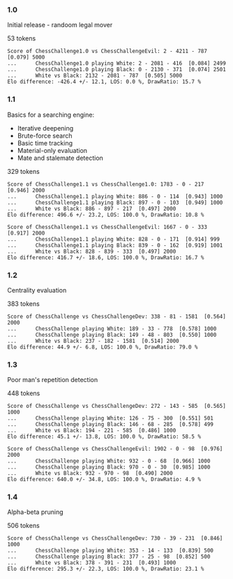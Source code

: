 ### 1.0
Initial release - randoom legal mover

53 tokens

```
Score of ChessChallenge1.0 vs ChessChallengeEvil: 2 - 4211 - 787  [0.079] 5000
...      ChessChallenge1.0 playing White: 2 - 2081 - 416  [0.084] 2499
...      ChessChallenge1.0 playing Black: 0 - 2130 - 371  [0.074] 2501
...      White vs Black: 2132 - 2081 - 787  [0.505] 5000
Elo difference: -426.4 +/- 12.1, LOS: 0.0 %, DrawRatio: 15.7 %
```

### 1.1
Basics for a searching engine:
* Iterative deepening
* Brute-force search
* Basic time tracking
* Material-only evaluation
* Mate and stalemate detection

329 tokens

```
Score of ChessChallenge1.1 vs ChessChallenge1.0: 1783 - 0 - 217  [0.946] 2000
...      ChessChallenge1.1 playing White: 886 - 0 - 114  [0.943] 1000
...      ChessChallenge1.1 playing Black: 897 - 0 - 103  [0.949] 1000
...      White vs Black: 886 - 897 - 217  [0.497] 2000
Elo difference: 496.6 +/- 23.2, LOS: 100.0 %, DrawRatio: 10.8 %

Score of ChessChallenge1.1 vs ChessChallengeEvil: 1667 - 0 - 333  [0.917] 2000
...      ChessChallenge1.1 playing White: 828 - 0 - 171  [0.914] 999
...      ChessChallenge1.1 playing Black: 839 - 0 - 162  [0.919] 1001
...      White vs Black: 828 - 839 - 333  [0.497] 2000
Elo difference: 416.7 +/- 18.6, LOS: 100.0 %, DrawRatio: 16.7 %
```

### 1.2
Centrality evaluation

383 tokens

```
Score of ChessChallenge vs ChessChallengeDev: 338 - 81 - 1581  [0.564] 2000
...      ChessChallenge playing White: 189 - 33 - 778  [0.578] 1000
...      ChessChallenge playing Black: 149 - 48 - 803  [0.550] 1000
...      White vs Black: 237 - 182 - 1581  [0.514] 2000
Elo difference: 44.9 +/- 6.8, LOS: 100.0 %, DrawRatio: 79.0 %
```

### 1.3
Poor man's repetition detection

448 tokens

```
Score of ChessChallenge vs ChessChallengeDev: 272 - 143 - 585  [0.565] 1000
...      ChessChallenge playing White: 126 - 75 - 300  [0.551] 501
...      ChessChallenge playing Black: 146 - 68 - 285  [0.578] 499
...      White vs Black: 194 - 221 - 585  [0.486] 1000
Elo difference: 45.1 +/- 13.8, LOS: 100.0 %, DrawRatio: 58.5 %

Score of ChessChallenge vs ChessChallengeEvil: 1902 - 0 - 98  [0.976] 2000
...      ChessChallenge playing White: 932 - 0 - 68  [0.966] 1000
...      ChessChallenge playing Black: 970 - 0 - 30  [0.985] 1000
...      White vs Black: 932 - 970 - 98  [0.490] 2000
Elo difference: 640.0 +/- 34.8, LOS: 100.0 %, DrawRatio: 4.9 %
```

### 1.4
Alpha-beta pruning

506 tokens

```
Score of ChessChallenge vs ChessChallengeDev: 730 - 39 - 231  [0.846] 1000
...      ChessChallenge playing White: 353 - 14 - 133  [0.839] 500
...      ChessChallenge playing Black: 377 - 25 - 98  [0.852] 500
...      White vs Black: 378 - 391 - 231  [0.493] 1000
Elo difference: 295.3 +/- 22.3, LOS: 100.0 %, DrawRatio: 23.1 %
```